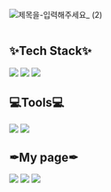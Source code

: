 ![제목을-입력해주세요_ (2)](https://github.com/user-attachments/assets/f83263dd-5f72-41bd-977f-d3270f00dcca)

<div style="display:flex; flex-direction:column; align-items:flex-start;">
  <div>

## ✨Tech Stack✨

<Pyton>
<img src = "https://img.shields.io/badge/python-3670A0?style=for-the-badge&logo=python&logoColor=ffdd54"/>

<SQL>
<img src = "https://img.shields.io/badge/mysql-4479A1.svg?style=for-the-badge&logo=mysql&logoColor=white"/>

<C>
<img src = "https://img.shields.io/badge/c-%2300599C.svg?style=for-the-badge&logo=c&logoColor=white"/>


## 💻Tools💻

<VSCode>
<img src = "https://img.shields.io/badge/Visual%20Studio%20Code-0078d7.svg?style=for-the-badge&logo=visual-studio-code&logoColor=white"/>

<Jupyter Notebook>
<img src = "https://img.shields.io/badge/jupyter-FE7A16.svg?style=for-the-badge&logo=jupyter&logoColor=white"/>

## ✒My page✒

<github>
<a href="https://github.com/hzi09"><img src = "https://img.shields.io/badge/github-%23121011.svg?style=for-the-badge&logo=github&logoColor=white"/></a>

<Naver>
<a href="https://blog.naver.com/sophia_lee09"><img src = "https://img.shields.io/badge/naver-%203C75A.svg?style=for-the-badge&logo=naver&logoColor=white"/></a>

<notion>
<a href="https://www.notion.so/43bb166556fd4f7a8f13d46c4f8eaad4"><img src = "https://img.shields.io/badge/Notion-%23000000.svg?style=for-the-badge&logo=notion&logoColor=white"/>

